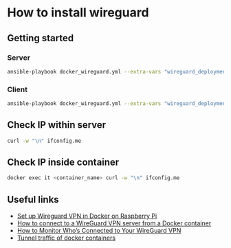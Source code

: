 # How to install wireguard

## Getting started

### Server

```sh
ansible-playbook docker_wireguard.yml --extra-vars "wireguard_deployment=install_server ddns_server_url=alias.domain.com" -u horia -K --limit rpi5
```

### Client

```sh
ansible-playbook docker_wireguard.yml --extra-vars "wireguard_deployment=install_client" -u horia -K --limit rpi3
```

## Check IP within server

```sh
curl -w "\n" ifconfig.me
```

## Check IP inside container

```sh
docker exec it <container_name> curl -w "\n" ifconfig.me
```

## Useful links

- [Set up Wireguard VPN in Docker on Raspberry Pi](https://blog.davidsha.me/wireguard-vpn-setup/#)
- [How to connect to a WireGuard VPN server from a Docker container](https://www.pedrolamas.com/2020/11/20/how-to-connect-to-a-wireguard-vpn-server-from-a-docker-container/)
- [How to Monitor Who’s Connected to Your WireGuard VPN](https://www.procustodibus.com/blog/2021/01/how-to-monitor-wireguard-activity/)
- [Tunnel traffic of docker containers](https://carloalbertoscola.it/2023/linux/infrastructure/how-to-tunnel-container-traffic-vpn-wireguard/)
